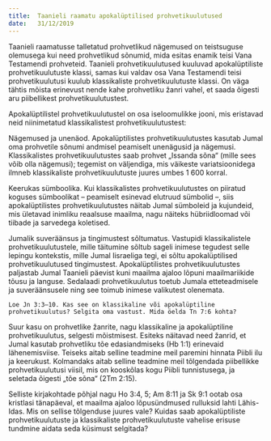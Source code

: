 ```yaml
---
title:  Taanieli raamatu apokalüptilised prohvetikuulutused
date:   31/12/2019
---
```


Taanieli raamatusse talletatud prohvetlikud nägemused on teistsuguse olemusega kui need prohvetlikud sõnumid, mida esitas enamik teisi Vana Testamendi prohveteid. Taanieli prohvetikuulutused kuuluvad apokalüptiliste prohvetikuulutuste klassi, samas kui valdav osa Vana Testamendi teisi prohvetikuulutusi kuulub klassikaliste prohvetikuulutuste klassi. On väga tähtis mõista erinevust nende kahe prohvetliku žanri vahel, et saada õigesti aru piibellikest prohvetikuulutustest.

Apokalüptilistel prohvetikuulutustel on osa iseloomulikke jooni, mis eristavad neid niinimetatud klassikalistest prohvetikuulutustest:

Nägemused ja unenäod. Apokalüptilistes prohvetikuulutustes kasutab Jumal oma prohvetile sõnumi andmisel peamiselt unenägusid ja nägemusi. Klassikalistes prohvetikuulutustes saab prohvet „Issanda sõna“ (mille sees võib olla nägemusi); tegemist on väljendiga, mis väikeste variatsioonidega ilmneb klassikaliste prohvetikuulutuste juures umbes 1 600 korral.

Keerukas sümboolika. Kui klassikalistes prohvetikuulutustes on piiratud koguses sümboolikat – peamiselt esinevad elutruud sümbolid –, siis apokalüptilistes prohvetikuulutustes näitab Jumal sümboleid ja kujundeid, mis ületavad inimliku reaalsuse maailma, nagu näiteks hübriidloomad või tiibade ja sarvedega koletised.

Jumalik suveräänsus ja tingimustest sõltumatus. Vastupidi klassikalistele prohvetikuulutustele, mille täitumine sõltub sageli inimese tegudest selle lepingu kontekstis, mille Jumal Iisraeliga tegi, ei sõltu apokalüptilised prohvetikuulutused tingimustest. Apokalüptilistes prohvetikuulutustes paljastab Jumal Taanieli päevist kuni maailma ajaloo lõpuni maailmariikide tõusu ja languse. Sedalaadi prohvetikuulutus toetub Jumala etteteadmisele ja suveräänsusele ning see toimub inimese valikutest olenemata.

`Loe Jn 3:3–10. Kas see on klassikaline või apokalüptiline prohvetikuulutus? Selgita oma vastust. Mida öelda Tn 7:6 kohta?`

Suur kasu on prohvetlike žanrite, nagu klassikaline ja apokalüptiline prohvetikuulutus, selgesti mõistmisest. Esiteks näitavad need žanrid, et Jumal kasutab prohvetliku tõe edasiandmiseks (Hb 1:1) erinevaid lähenemisviise. Teiseks aitab selline teadmine meil paremini hinnata Piibli ilu ja keerukust. Kolmandaks aitab selline teadmine meil tõlgendada piibellikke prohvetikuulutusi viisil, mis on kooskõlas kogu Piibli tunnistusega, ja seletada õigesti „tõe sõna“ (2Tm 2:15).

Selliste kirjakohtade põhjal nagu Ho 3:4, 5; Am 8:11 ja Sk 9:1 ootab osa kristlasi tänapäeval, et maailma ajaloo lõpusündmused rulluksid lahti Lähis-Idas. Mis on sellise tõlgenduse juures vale? Kuidas saab apokalüptiliste prohvetikuulutuste ja klassikaliste prohvetikuulutuste vahelise erisuse tundmine aidata seda küsimust selgitada?
